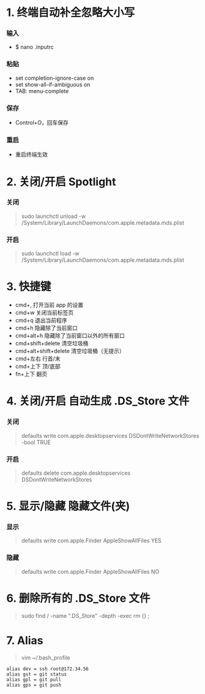# 1. 终端自动补全忽略大小写

### 输入

-   \$ nano .inputrc

### 粘贴

-   set completion-ignore-case on
-   set show-all-if-ambiguous on
-   TAB: menu-complete

### 保存

-   Control+O，回车保存

### 重启

-   重启终端生效

# 2. 关闭/开启 Spotlight

### 关闭

> sudo launchctl unload -w /System/Library/LaunchDaemons/com.apple.metadata.mds.plist

### 开启

> sudo launchctl load -w /System/Library/LaunchDaemons/com.apple.metadata.mds.plist

# 3. 快捷键

-   cmd+, 打开当前 app 的设置
-   cmd+w 关闭当前标签页
-   cmd+q 退出当前程序
-   cmd+h 隐藏除了当前窗口
-   cmd+alt+h 隐藏除了当前窗口以外的所有窗口
-   cmd+shift+delete 清空垃圾桶
-   cmd+alt+shift+delete 清空垃圾桶（无提示）
-   cmd+左右 行首/末
-   cmd+上下 顶/底部
-   fn+上下 翻页

# 4. 关闭/开启 自动生成 .DS_Store 文件

### 关闭

> defaults write com.apple.desktopservices DSDontWriteNetworkStores -bool TRUE

### 开启

> defaults delete com.apple.desktopservices DSDontWriteNetworkStores

# 5. 显示/隐藏 隐藏文件(夹)

### 显示

> defaults write com.apple.Finder AppleShowAllFiles YES

### 隐藏

> defaults write com.apple.Finder AppleShowAllFiles NO

# 6. 删除所有的 .DS_Store 文件

> sudo find / -name ".DS_Store" -depth -exec rm {} \;

# 7. Alias

> vim ~/.bash_profile

```
alias dev = ssh root@172.34.56
alias gst = git status
alias gpl = git pull
alias gps = git push
```
